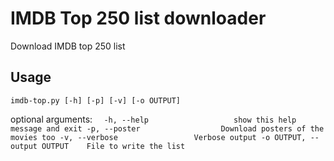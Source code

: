 # IMDB Top 250 list downloader
Download IMDB top 250 list

## Usage
 
`imdb-top.py [-h] [-p] [-v] [-o OUTPUT]`

optional arguments:
`  -h, --help            		show this help message and exit
  -p, --poster          		Download posters of the movies too
  -v, --verbose         		Verbose output
  -o OUTPUT, --output OUTPUT 	File to write the list`

